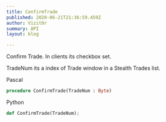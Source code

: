 ```yaml
---
title: ConfirmTrade
published: 2020-06-21T21:36:59.459Z
author: Vizit0r
summary: API
layout: blog

---
```


 

Confirm Trade. In clients its checkbox set.

TradeNum its a index of Trade window in a Stealth Trades list.


Pascal

```pascal
procedure ConfirmTrade(TradeNum : Byte)

```




Python
```python
def ConfirmTrade(TradeNum);
```



